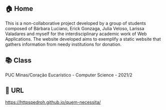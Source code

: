 ## 🏠 Home

This is a non-collaborative project developed by a group of students composed of Bárbara Luciano, Erick Gonzaga, Julia Veloso, Larissa Valadares and myself for the interdisciplinary academic work of Web Applications. The website developed aims to exemplify a static website that gathers information from needy institutions for donation.


## 📚 Class

PUC Minas/Coração Eucarístico - Computer Science - 2021/2

## 🔗 URL

https://httpspedroh.github.io/quem-necessita/
